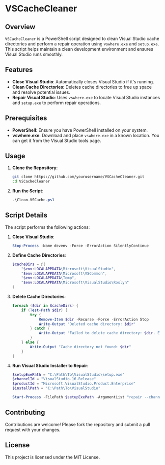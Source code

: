 

# VSCacheCleaner

## Overview
`VSCacheCleaner` is a PowerShell script designed to clean Visual Studio cache directories and perform a repair operation using `vswhere.exe` and `setup.exe`. This script helps maintain a clean development environment and ensures Visual Studio runs smoothly.

## Features
- **Close Visual Studio**: Automatically closes Visual Studio if it's running.
- **Clean Cache Directories**: Deletes cache directories to free up space and resolve potential issues.
- **Repair Visual Studio**: Uses `vswhere.exe` to locate Visual Studio instances and `setup.exe` to perform repair operations.

## Prerequisites
- **PowerShell**: Ensure you have PowerShell installed on your system.
- **vswhere.exe**: Download and place `vswhere.exe` in a known location. You can get it from the Visual Studio tools page.

## Usage
1. **Clone the Repository**:
    ```sh
    git clone https://github.com/yourusername/VSCacheCleaner.git
    cd VSCacheCleaner
    ```

2. **Run the Script**:
    ```powershell
    .\Clean-VSCache.ps1
    ```

## Script Details
The script performs the following actions:
1. **Close Visual Studio**:
    ```powershell
    Stop-Process -Name devenv -Force -ErrorAction SilentlyContinue
    ```

2. **Define Cache Directories**:
    ```powershell
    $cacheDirs = @(
        "$env:LOCALAPPDATA\Microsoft\VisualStudio",
        "$env:LOCALAPPDATA\Microsoft\VSCommon",
        "$env:LOCALAPPDATA\Temp",
        "$env:LOCALAPPDATA\Microsoft\VisualStudio\Roslyn"
    )
    ```

3. **Delete Cache Directories**:
    ```powershell
    foreach ($dir in $cacheDirs) {
        if (Test-Path $dir) {
            try {
                Remove-Item $dir -Recurse -Force -ErrorAction Stop
                Write-Output "Deleted cache directory: $dir"
            } catch {
                Write-Output "Failed to delete cache directory: $dir. Error: $_"
            }
        } else {
            Write-Output "Cache directory not found: $dir"
        }
    }
    ```

4. **Run Visual Studio Installer to Repair**:
    ```powershell
    $setupExePath = "C:\Path\To\VisualStudio\setup.exe"
    $channelId = "VisualStudio.16.Release"
    $productId = "Microsoft.VisualStudio.Product.Enterprise"
    $installPath = "C:\Path\To\VisualStudio"

    Start-Process -FilePath $setupExePath -ArgumentList "repair --channelId $channelId --productId $productId --installPath $installPath"
    ```

## Contributing
Contributions are welcome! Please fork the repository and submit a pull request with your changes.

## License
This project is licensed under the MIT License.
